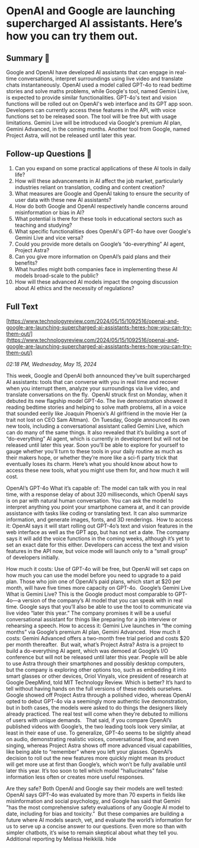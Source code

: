 # OpenAI and Google are launching supercharged AI assistants. Here’s how you can try them out.

## Summary 🤖

Google and OpenAI have developed AI assistants that can engage in real-time conversations, interpret surroundings using live video and translate chats instantaneously. OpenAI used a model called GPT-4o to read bedtime stories and solve maths problems, while Google's tool, named Gemini Live, is expected to provide similar functionalities. GPT-4o's text and vision functions will be rolled out on OpenAI's web interface and its GPT app soon. Developers can currently access these features in the API, with voice functions set to be released soon. The tool will be free but with usage limitations. Gemini Live will be introduced via Google's premium AI plan, Gemini Advanced, in the coming months. Another tool from Google, named Project Astra, will not be released until later this year.


## Follow-up Questions 🤖

1. Can you expand on some practical applications of these AI tools in daily life?
2. How will these advancements in AI affect the job market, particularly industries reliant on translation, coding and content creation?
3. What measures are Google and OpenAI taking to ensure the security of user data with these new AI assistants?
4. How do both Google and OpenAI respectively handle concerns around misinformation or bias in AI?
5. What potential is there for these tools in educational sectors such as teaching and studying?
6. What specific functionalities does OpenAI's GPT-4o have over Google's Gemini Live and vice versa? 
7. Could you provide more details on Google’s “do-everything” AI agent, Project Astra?
8. Can you give more information on OpenAI’s paid plans and their benefits?
9. What hurdles might both companies face in implementing these AI models broad-scale to the public?
10. How will these advanced AI models impact the ongoing discussion about AI ethics and the necessity of regulations?

## Full Text

[https://www.technologyreview.com/2024/05/15/1092516/openai-and-google-are-launching-supercharged-ai-assistants-heres-how-you-can-try-them-out/](https://www.technologyreview.com/2024/05/15/1092516/openai-and-google-are-launching-supercharged-ai-assistants-heres-how-you-can-try-them-out/)

*02:18 PM, Wednesday, May 15, 2024*

This week, Google and OpenAI both announced they’ve built supercharged AI assistants: tools that can converse with you in real time and recover when you interrupt them, analyze your surroundings via live video, and translate conversations on the fly.  OpenAI struck first on Monday, when it debuted its new flagship model GPT-4o. The live demonstration showed it reading bedtime stories and helping to solve math problems, all in a voice that sounded eerily like Joaquin Phoenix’s AI girlfriend in the movie Her (a trait not lost on CEO Sam Altman).   On Tuesday, Google announced its own new tools, including a conversational assistant called Gemini Live, which can do many of the same things. It also revealed that it’s building a sort of “do-everything” AI agent, which is currently in development but will not be released until later this year. Soon you’ll be able to explore for yourself to gauge whether you’ll turn to these tools in your daily routine as much as their makers hope, or whether they’re more like a sci-fi party trick that eventually loses its charm. Here’s what you should know about how to access these new tools, what you might use them for, and how much it will cost.

OpenAI’s GPT-4o What it’s capable of: The model can talk with you in real time, with a response delay of about 320 milliseconds, which OpenAI says is on par with natural human conversation. You can ask the model to interpret anything you point your smartphone camera at, and it can provide assistance with tasks like coding or translating text. It can also summarize information, and generate images, fonts, and 3D renderings.  How to access it: OpenAI says it will start rolling out GPT-4o’s text and vision features in the web interface as well as the GPT app, but has not set a date. The company says it will add the voice functions in the coming weeks, although it’s yet to set an exact date for this either. Developers can access the text and vision features in the API now, but voice mode will launch only to a “small group” of developers initially.

How much it costs: Use of GPT-4o will be free, but OpenAI will set caps on how much you can use the model before you need to upgrade to a paid plan. Those who join one of OpenAI’s paid plans, which start at $20 per month, will have five times more capacity on GPT-4o.  Google’s Gemini Live  What is Gemini Live? This is the Google product most comparable to GPT-4o—a version of the company’s AI model that you can speak with in real time. Google says that you’ll also be able to use the tool to communicate via live video “later this year.” The company promises it will be a useful conversational assistant for things like preparing for a job interview or rehearsing a speech. How to access it: Gemini Live launches in “the coming months” via Google’s premium AI plan, Gemini Advanced.  How much it costs: Gemini Advanced offers a two-month free trial period and costs $20 per month thereafter.  But wait, what’s Project Astra? Astra is a project to build a do-everything AI agent, which was demoed at Google’s I/O conference but will not be released until later this year. People will be able to use Astra through their smartphones and possibly desktop computers, but the company is exploring other options too, such as embedding it into smart glasses or other devices, Oriol Vinyals, vice president of research at Google DeepMind, told MIT Technology Review. Which is better? It’s hard to tell without having hands on the full versions of these models ourselves. Google showed off Project Astra through a polished video, whereas OpenAI opted to debut GPT-4o via a seemingly more authentic live demonstration, but in both cases, the models were asked to do things the designers likely already practiced. The real test will come when they’re debuted to millions of users with unique demands.   That said, if you compare OpenAI’s published videos with Google’s, the two leading tools look very similar, at least in their ease of use. To generalize, GPT-4o seems to be slightly ahead on audio, demonstrating realistic voices, conversational flow, and even singing, whereas Project Astra shows off more advanced visual capabilities, like being able to “remember” where you left your glasses. OpenAI’s decision to roll out the new features more quickly might mean its product will get more use at first than Google’s, which won’t be fully available until later this year. It’s too soon to tell which model "hallucinates" false information less often or creates more useful responses.

Are they safe? Both OpenAI and Google say their models are well tested: OpenAI says GPT-4o was evaluated by more than 70 experts in fields like misinformation and social psychology, and Google has said that Gemini "has the most comprehensive safety evaluations of any Google AI model to date, including for bias and toxicity.”  But these companies are building a future where AI models search, vet, and evaluate the world’s information for us to serve up a concise answer to our questions. Even more so than with simpler chatbots, it’s wise to remain skeptical about what they tell you. Additional reporting by Melissa Heikkilä. hide

